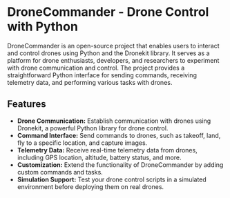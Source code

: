 # DroneCommander - Drone Control with Python

DroneCommander is an open-source project that enables users to interact and control drones using Python and the Dronekit library. It serves as a platform for drone enthusiasts, developers, and researchers to experiment with drone communication and control. The project provides a straightforward Python interface for sending commands, receiving telemetry data, and performing various tasks with drones.

## Features

- **Drone Communication:** Establish communication with drones using Dronekit, a powerful Python library for drone control.
- **Command Interface:** Send commands to drones, such as takeoff, land, fly to a specific location, and capture images.
- **Telemetry Data:** Receive real-time telemetry data from drones, including GPS location, altitude, battery status, and more.
- **Customization:** Extend the functionality of DroneCommander by adding custom commands and tasks.
- **Simulation Support:** Test your drone control scripts in a simulated environment before deploying them on real drones.
